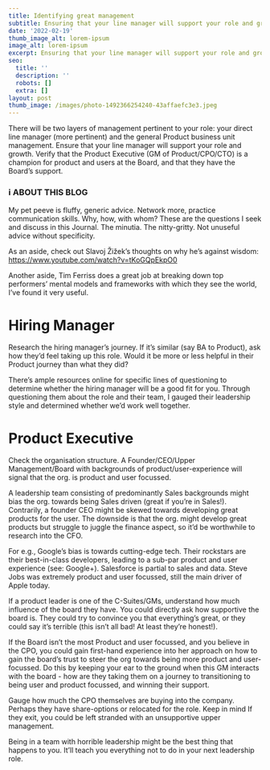 ```yaml
---
title: Identifying great management
subtitle: Ensuring that your line manager will support your role and growth.
date: '2022-02-19'
thumb_image_alt: lorem-ipsum
image_alt: lorem-ipsum
excerpt: Ensuring that your line manager will support your role and growth.
seo:
  title: ''
  description: ''
  robots: []
  extra: []
layout: post
thumb_image: /images/photo-1492366254240-43affaefc3e3.jpeg
---
```

There will be two layers of management pertinent to your role: your direct line manager (more pertinent) and the general Product business unit management. Ensure that your line manager will support your role and growth. Verify that the Product Executive (GM of Product/CPO/CTO) is a champion for product and users at the Board, and that they have the Board’s support.

### ℹ️ ABOUT THIS BLOG

My pet peeve is fluffy, generic advice. Network more, practice communication skills. Why, how, with whom? These are the questions I seek and discuss in this Journal. The minutia. The nitty-gritty. Not unuseful advice without specificity.

As an aside, check out Slavoj Žižek’s thoughts on why he’s against wisdom: <https://www.youtube.com/watch?v=tKoGQpEkpO0>

Another aside, Tim Ferriss does a great job at breaking down top performers’ mental models and frameworks with which they see the world, I’ve found it very useful.

# Hiring Manager

Research the hiring manager’s journey. If it’s similar (say BA to Product), ask how they’d feel taking up this role. Would it be more or less helpful in their Product journey than what they did?

There’s ample resources online for specific lines of questioning to determine whether the hiring manager will be a good fit for you. Through questioning them about the role and their team, I gauged their leadership style and determined whether we’d work well together.

# Product Executive

Check the organisation structure. A Founder/CEO/Upper Management/Board with backgrounds of product/user-experience will signal that the org. is product and user focussed.

A leadership team consisting of predominantly Sales backgrounds might bias the org. towards being Sales driven (great if you’re in Sales!). Contrarily, a founder CEO might be skewed towards developing great products for the user. The downside is that the org. might develop great products but struggle to juggle the finance aspect, so it’d be worthwhile to research into the CFO.

For e.g., Google’s bias is towards cutting-edge tech. Their rockstars are their best-in-class developers, leading to a sub-par product and user experience (see: Google+). Salesforce is partial to sales and data. Steve Jobs was extremely product and user focussed, still the main driver of Apple today.

If a product leader is one of the C-Suites/GMs, understand how much influence of the board they have. You could directly ask how supportive the board is. They could try to convince you that everything’s great, or they could say it’s terrible (this isn’t all bad! At least they’re honest!).

If the Board isn’t the most Product and user focussed, and you believe in the CPO, you could gain first-hand experience into her approach on how to gain the board’s trust to steer the org towards being more product and user-focussed. Do this by keeping your ear to the ground when this GM interacts with the board - how are they taking them on a journey to transitioning to being user and product focussed, and winning their support.

Gauge how much the CPO themselves are buying into the company. Perhaps they have share-options or relocated for the role. Keep in mind If they exit, you could be left stranded with an unsupportive upper management.

Being in a team with horrible leadership might be the best thing that happens to you. It’ll teach you everything not to do in your next leadership role.
